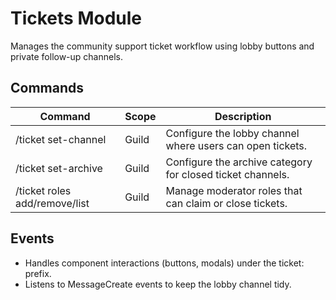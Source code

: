 ﻿# Tickets Module

Manages the community support ticket workflow using lobby buttons and private follow-up channels.

## Commands
| Command | Scope | Description |
|---------|-------|-------------|
| /ticket set-channel | Guild | Configure the lobby channel where users can open tickets. |
| /ticket set-archive | Guild | Configure the archive category for closed ticket channels. |
| /ticket roles add/remove/list | Guild | Manage moderator roles that can claim or close tickets. |

## Events
- Handles component interactions (buttons, modals) under the ticket: prefix.
- Listens to MessageCreate events to keep the lobby channel tidy.

